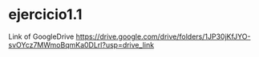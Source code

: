 # ejercicio1.1

Link of GoogleDrive https://drive.google.com/drive/folders/1JP30jKfJYO-svOYcz7MWmoBqmKa0DLrl?usp=drive_link
